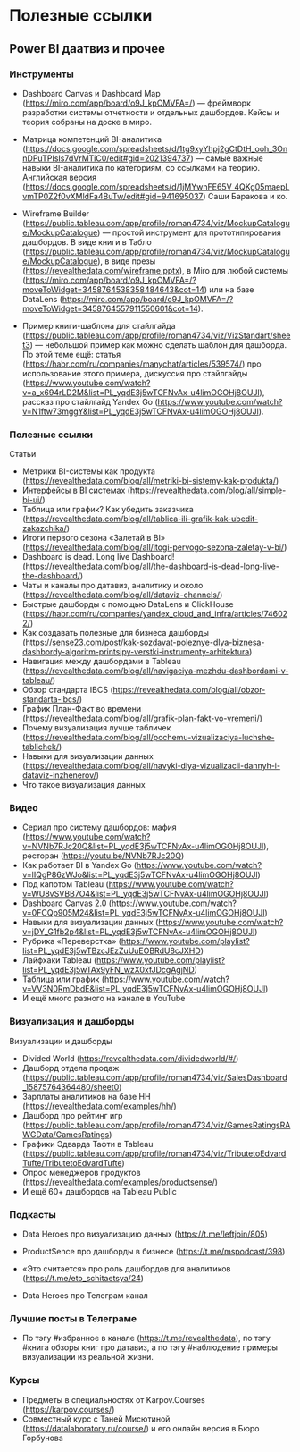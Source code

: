 # Полезные ссылки


## Power BI даатвиз и прочее

### Инструменты

* Dashboard Canvas и Dashboard Map (https://miro.com/app/board/o9J_kpOMVFA=/) — фреймворк разработки системы отчетности и отдельных дашбордов. Кейсы и теория собраны на доске в миро.

* Матрица компетенций BI-аналитика (https://docs.google.com/spreadsheets/d/1tg9xyYhpj2gCtDtH_ooh_3OnnDPuTPIsIs7dVrMTiC0/edit#gid=2021394737) — самые важные навыки BI-аналитика по категориям, со ссылками на теорию. Английская версия (https://docs.google.com/spreadsheets/d/1jMYwnFE65V_4QKg05maepLvmTP0Z2f0vXMldFa4BuTw/edit#gid=941695037) Саши Баракова и ко.

* Wireframe Builder (https://public.tableau.com/app/profile/roman4734/viz/MockupCatalogue/MockupCatalogue) — простой инструмент для прототипирования дашбордов. В виде книги в Табло (https://public.tableau.com/app/profile/roman4734/viz/MockupCatalogue/MockupCatalogue), в виде презы (https://revealthedata.com/wireframe.pptx), в Miro для любой системы (https://miro.com/app/board/o9J_kpOMVFA=/?moveToWidget=3458764538358484643&cot=14) или на базе DataLens (https://miro.com/app/board/o9J_kpOMVFA=/?moveToWidget=3458764557911550601&cot=14).

* Пример книги-шаблона для стайлгайда (https://public.tableau.com/app/profile/roman4734/viz/VizStandart/sheet3) — небольшой пример как можно сделать шаблон для дашборда. По этой теме ещё: статья (https://habr.com/ru/companies/manychat/articles/539574/) про использование этого примера, дискуссия про стайлгайды (https://www.youtube.com/watch?v=a_x694rLD2M&list=PL_yqdE3j5wTCFNvAx-u4limOGOHj8OUJl), рассказ про стайлгайд Yandex Go (https://www.youtube.com/watch?v=N1ftw73mggY&list=PL_yqdE3j5wTCFNvAx-u4limOGOHj8OUJl).

### Полезные ссылки

Статьи
* Метрики BI-системы как продукта
 (https://revealthedata.com/blog/all/metriki-bi-sistemy-kak-produkta/)
* Интерфейсы в BI системах
 (https://revealthedata.com/blog/all/simple-bi-ui/)
* Таблица или график? Как убедить заказчика
 (https://revealthedata.com/blog/all/tablica-ili-grafik-kak-ubedit-zakazchika/)
* Итоги первого сезона «Залетай в BI»
 (https://revealthedata.com/blog/all/itogi-pervogo-sezona-zaletay-v-bi/)
* Dashboard is dead. Long live Dashboard!
 (https://revealthedata.com/blog/all/the-dashboard-is-dead-long-live-the-dashboard/)
* Чаты и каналы про датавиз, аналитику и около
 (https://revealthedata.com/blog/all/dataviz-channels/)
* Быстрые дашборды с помощью DataLens и ClickHouse
 (https://habr.com/ru/companies/yandex_cloud_and_infra/articles/746022/)
* Как создавать полезные для бизнеса дашборды
 (https://sense23.com/post/kak-sozdavat-poleznye-dlya-biznesa-dashbordy-algoritm-printsipy-verstki-instrumenty-arhitektura)
* Навигация между дашбордами в Tableau
 (https://revealthedata.com/blog/all/navigaciya-mezhdu-dashbordami-v-tableau/)
* Обзор стандарта IBCS
 (https://revealthedata.com/blog/all/obzor-standarta-ibcs/)
* График План-Факт во времени
 (https://revealthedata.com/blog/all/grafik-plan-fakt-vo-vremeni/)
* Почему визуализация лучше табличек
 (https://revealthedata.com/blog/all/pochemu-vizualizaciya-luchshe-tablichek/)
* Навыки для визуализации данных
 (https://revealthedata.com/blog/all/navyki-dlya-vizualizacii-dannyh-i-dataviz-inzhenerov/)
* Что такое визуализация данных

### Видео
* Сериал про систему дашбордов: мафия (https://www.youtube.com/watch?v=NVNb7RJc20Q&list=PL_yqdE3j5wTCFNvAx-u4limOGOHj8OUJl), ресторан
 (https://youtu.be/NVNb7RJc20Q)
* Как работает BI в Yandex Go
 (https://www.youtube.com/watch?v=lIQgP86zWJo&list=PL_yqdE3j5wTCFNvAx-u4limOGOHj8OUJl)
* Под капотом Tableau
 (https://www.youtube.com/watch?v=WU8vSVBB7O4&list=PL_yqdE3j5wTCFNvAx-u4limOGOHj8OUJl)
* Dashboard Canvas 2.0
 (https://www.youtube.com/watch?v=0FCQp905M24&list=PL_yqdE3j5wTCFNvAx-u4limOGOHj8OUJl)
* Навыки для визуализации данных
 (https://www.youtube.com/watch?v=jDY_G1fb2p4&list=PL_yqdE3j5wTCFNvAx-u4limOGOHj8OUJl)
* Рубрика «Переверстка»
 (https://www.youtube.com/playlist?list=PL_yqdE3j5wTBzcJEzZuUuEOBRdU8cJXHD)
* Лайфхаки Tableau
 (https://www.youtube.com/playlist?list=PL_yqdE3j5wTAx9yFN_wzX0xfJDcgAgjND)
* Таблица или график
 (https://www.youtube.com/watch?v=VV3N0RmDbdE&list=PL_yqdE3j5wTCFNvAx-u4limOGOHj8OUJl)
* И ещё много разного на канале в YouTube

 ### Визуализация и дашборды

 Визуализации и дашборды
* Divided World 
 (https://revealthedata.com/dividedworld/#/)
* Дашборд отдела продаж
 (https://public.tableau.com/app/profile/roman4734/viz/SalesDashboard_15875764364480/sheet0)
* Зарплаты аналитиков на базе HH
 (https://revealthedata.com/examples/hh/)
* Дашборд про рейтинг игр
 (https://public.tableau.com/app/profile/roman4734/viz/GamesRatingsRAWGData/GamesRatings)
* Графики Эдварда Тафти в Tableau (https://public.tableau.com/app/profile/roman4734/viz/TributetoEdvardTufte/TributetoEdvardTufte) 
* Опрос менеджеров продуктов
 (https://revealthedata.com/examples/productsense/)
* И ещё 60+ дашбордов на Tableau Public

 ### Подкасты

* Data Heroes про визуализацию данных
 (https://t.me/leftjoin/805)

* ProductSence про дашборды в бизнесе (https://t.me/mspodcast/398) 

* «Это считается» про роль дашбордов для аналитиков
 (https://t.me/eto_schitaetsya/24)

* Data Heroes про Телеграм канал


### Лучшие посты в Телеграме

* По тэгу #избранное в канале (https://t.me/revealthedata), по тэгу #книга обзоры книг про датавиз, а по тэгу #наблюдение примеры визуализации из реальной жизни.

### Курсы

* Предметы в специальностях от Karpov.Courses
 (https://karpov.courses/)
* Совместный курс с Таней Мисютиной (https://datalaboratory.ru/course/) и его онлайн версия в Бюро Горбунова


